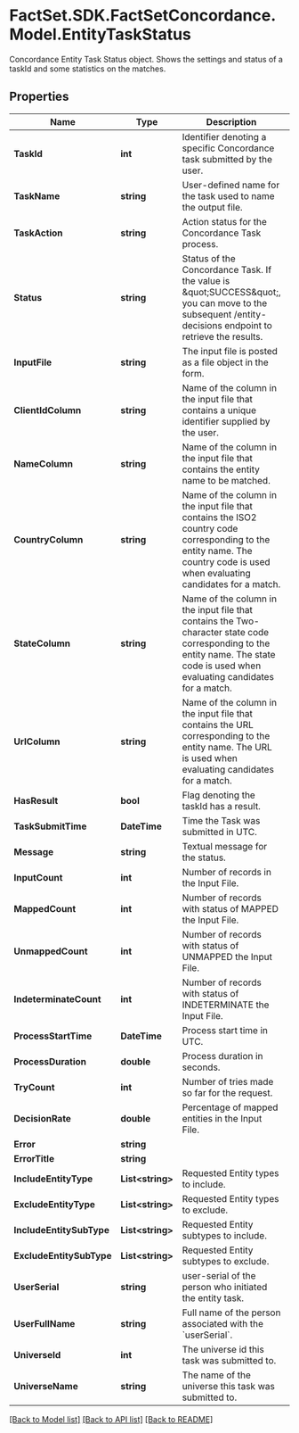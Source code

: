 # FactSet.SDK.FactSetConcordance.Model.EntityTaskStatus
Concordance Entity Task Status object. Shows the settings and status of a taskId and some statistics on the matches. 

## Properties

Name | Type | Description | Notes
------------ | ------------- | ------------- | -------------
**TaskId** | **int** | Identifier denoting a specific Concordance task submitted by the user. | [optional] 
**TaskName** | **string** | User-defined name for the task used to name the output file. | [optional] 
**TaskAction** | **string** | Action status for the Concordance Task process. | [optional] 
**Status** | **string** | Status of the Concordance Task. If the value is \&quot;SUCCESS\&quot;, you can move to the subsequent /entity-decisions endpoint to retrieve the results. | [optional] 
**InputFile** | **string** | The input file is posted as a file object in the form.  | [optional] 
**ClientIdColumn** | **string** | Name of the column in the input file that contains a unique identifier supplied by the user. | [optional] 
**NameColumn** | **string** | Name of the column in the input file that contains the entity name to be matched. | [optional] 
**CountryColumn** | **string** | Name of the column in the input file that contains the ISO2 country code corresponding to the entity name.  The country code is used when evaluating candidates for a match.  | [optional] 
**StateColumn** | **string** | Name of the column in the input file that contains the Two-character state code corresponding to the entity name. The state code is used when evaluating candidates for a match.  | [optional] 
**UrlColumn** | **string** | Name of the column in the input file that contains the URL corresponding to the entity name. The URL is used when evaluating candidates for a match.  | [optional] 
**HasResult** | **bool** | Flag denoting the taskId has a result. | [optional] 
**TaskSubmitTime** | **DateTime** | Time the Task was submitted in UTC. | [optional] 
**Message** | **string** | Textual message for the status. | [optional] 
**InputCount** | **int** | Number of records in the Input File. | [optional] 
**MappedCount** | **int** | Number of records with status of MAPPED the Input File. | [optional] 
**UnmappedCount** | **int** | Number of records with status of UNMAPPED the Input File. | [optional] 
**IndeterminateCount** | **int** | Number of records with status of INDETERMINATE the Input File. | [optional] 
**ProcessStartTime** | **DateTime** | Process start time in UTC. | [optional] 
**ProcessDuration** | **double** | Process duration in seconds. | [optional] 
**TryCount** | **int** | Number of tries made so far for the request. | [optional] 
**DecisionRate** | **double** | Percentage of mapped entities in the Input File. | [optional] 
**Error** | **string** |  | [optional] 
**ErrorTitle** | **string** |  | [optional] 
**IncludeEntityType** | **List&lt;string&gt;** | Requested Entity types to include.  | [optional] 
**ExcludeEntityType** | **List&lt;string&gt;** | Requested Entity types to exclude.  | [optional] 
**IncludeEntitySubType** | **List&lt;string&gt;** | Requested Entity subtypes to include.  | [optional] 
**ExcludeEntitySubType** | **List&lt;string&gt;** | Requested Entity subtypes to exclude.  | [optional] 
**UserSerial** | **string** | user-serial of the person who initiated the entity task. | [optional] 
**UserFullName** | **string** | Full name of the person associated with the &#x60;userSerial&#x60;.  | [optional] 
**UniverseId** | **int** | The universe id this task was submitted to.  | [optional] 
**UniverseName** | **string** | The name of the universe this task was submitted to.  | [optional] 

[[Back to Model list]](../README.md#documentation-for-models) [[Back to API list]](../README.md#documentation-for-api-endpoints) [[Back to README]](../README.md)

